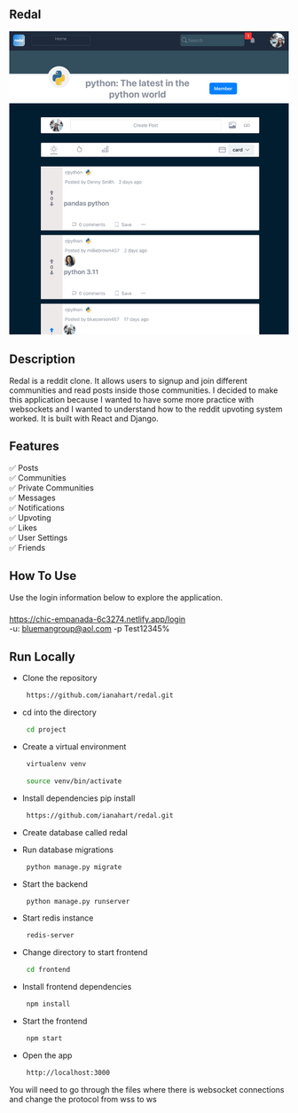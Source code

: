 ## Redal

![redal logo](/docs/redal.png)

## Description

Redal is a reddit clone. It allows users to signup and join different communities and read posts inside those communities. I decided to make this application because I wanted to have some more practice with websockets and I wanted to understand how to the reddit upvoting system worked. It is built with React and Django.

## Features

✅ Posts </br>
✅ Communities</br>
✅ Private Communities</br>
✅ Messages</br>
✅ Notifications</br>
✅ Upvoting</br>
✅ Likes</br>
✅ User Settings</br>
✅ Friends</br>

## How To Use

Use the login information below to explore the application.

###
https://chic-empanada-6c3274.netlify.app/login </br>
-u: bluemangroup@aol.com -p Test12345%

## Run Locally

- Clone the repository
  ```sh
   https://github.com/ianahart/redal.git
  ```
- cd into the directory
  ```sh
   cd project
  ```
- Create a virtual environment
  ```sh
   virtualenv venv
  ```
  ```sh
   source venv/bin/activate
  ```
- Install dependencies pip install
  ```sh
   https://github.com/ianahart/redal.git
  ```
- Create database called redal

- Run database migrations

  ```sh
   python manage.py migrate
  ```

- Start the backend
  ```sh
   python manage.py runserver
  ```
- Start redis instance
  ```sh
   redis-server
  ```
- Change directory to start frontend

  ```sh
   cd frontend
  ```

- Install frontend dependencies

  ```sh
   npm install
  ```

- Start the frontend
  ```sh
   npm start
  ```
- Open the app
  ```sh
   http://localhost:3000
  ```

You will need to go through the files where there is websocket connections and change the protocol from wss to ws

